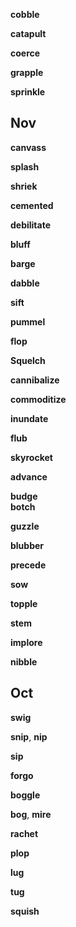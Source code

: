 
**cobble**

**catapult**  

**coerce** 

**grapple**  

**sprinkle**  

## Nov 

**canvass**  

**splash**

**shriek**  

**cemented**  

**debilitate**

**bluff** 

**barge** 

**dabble**  

**sift**  

**pummel**  

**flop**  

**Squelch**

**cannibalize**

**commoditize**  

**inundate**  

**flub**

**skyrocket**  

**advance** 

**budge**  
**botch**  

**guzzle**  

**blubber**  

**precede**  

**sow** 

**topple**  

**stem** 

**implore**  

**nibble**

## Oct 

**swig**

**snip**, **nip** 

**sip**

**forgo**  

**boggle**  

**bog**, **mire**

**rachet**

**plop**  

**lug**

**tug** 

**squish**  

